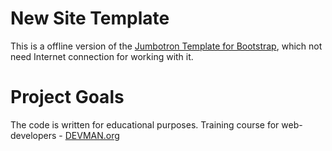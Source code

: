 # New Site Template

This is a offline version of the [Jumbotron Template for Bootstrap](http://getbootstrap.com/examples/jumbotron), which not need Internet connection for working with it.

# Project Goals

The code is written for educational purposes. Training course for web-developers - [DEVMAN.org](https://devman.org)
